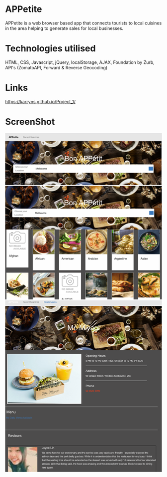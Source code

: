 # APPetite

APPetite is a web browser based app that connects tourists to local cuisines in the area helping to generate sales for local businesses. 

# Technologies utilised

HTML, CSS, Javascript, jQuery, localStorage, AJAX, Foundation by Zurb, API's (ZomatoAPI, Forward & Reverse Geocoding)

# Links

https://karryns.github.io/Project_1/

# ScreenShot

<img src="./assets/img/ScreenShot.png">
<img src="./assets/img/Screenshot2.png">
<img src="./assets/img/ScreenShot3.png">
